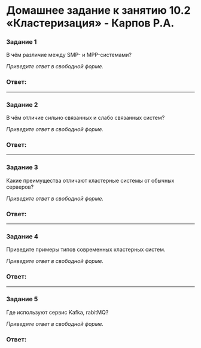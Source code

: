 # Домашнее задание к занятию 10.2 «Кластеризация» - Карпов Р.А.


### Задание 1

В чём различие между SMP- и MPP-системами?

*Приведите ответ в свободной форме.*

### Ответ:  

---

### Задание 2

В чём отличие сильно связанных и слабо связанных систем?

*Приведите ответ в свободной форме.*

### Ответ:  

---

### Задание 3

Какие преимущества отличают кластерные системы от обычных серверов?

*Приведите ответ в свободной форме.*

### Ответ:  

---

### Задание 4

Приведите примеры типов современных кластерных систем.

*Приведите ответ в свободной форме.*

### Ответ:  

---

### Задание 5

Где используют сервис Kafka, rabitMQ?

*Приведите ответ в свободной форме.*

### Ответ:  

